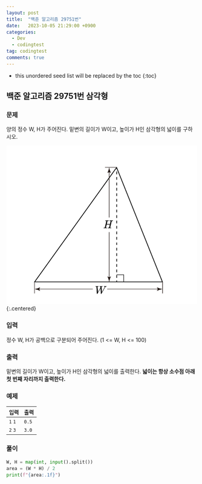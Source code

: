 ```yaml
---
layout: post
title:  "백준 알고리즘 29751번"
date:   2023-10-05 21:29:00 +0900
categories:
  - Dev
  - codingtest
tag: codingtest
comments: true
---
```


* this unordered seed list will be replaced by the toc
{:toc}

## 백준 알고리즘 29751번 삼각형

### 문제

양의 정수 W, H가 주어진다. 밑변의 길이가 W이고, 높이가 H인 삼각형의 넓이를 구하시오.

![삼각형](../../assets/img/python/baekjoon_29751.png){:.centered}

### 입력

정수 W, H가 공백으로 구분되어 주어진다. (1 <= W, H <= 100)

### 출력

밑변의 길이가 W이고, 높이가 H인 삼각형의 넓이를 출력한다. **넓이는 항상 소수점 아래 첫 번째 자리까지 출력한다.**

### 예제

| 입력 | 출력 |
| --- | --- |
| `1` `1` | `0.5` |
| `2` `3` | `3.0` |

### 풀이

```py
W, H = map(int, input().split())
area = (W * H) / 2
print(f"{area:.1f}")
```